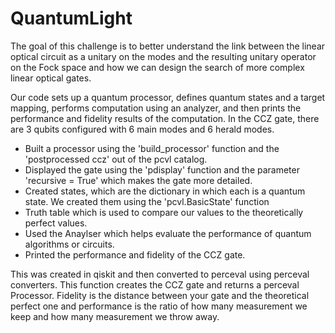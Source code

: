 # QuantumLight

The goal of this challenge is to better understand the link between the linear optical circuit as a unitary on the modes and the resulting unitary operator on the Fock space and how we can design the search of more complex linear optical gates.

Our code sets up a quantum processor, defines quantum states and a target mapping, performs computation using an analyzer, and then prints the performance and fidelity results of the computation. In the CCZ gate, there are 3 qubits configured with 6 main modes and 6 herald modes. 

- Built a processor using the 'build_processor' function and the 'postprocessed ccz' out of the pcvl catalog. 
- Displayed the gate using the 'pdisplay' function and the parameter 'recursive = True' which makes the gate more detailed.
- Created states, which are the dictionary in which each is a quantum state. We created them using the 'pcvl.BasicState' function 
- Truth table which is used to compare our values to the theoretically perfect values. 
- Used the Anaylser which helps evaluate the performance of quantum algorithms or circuits.
- Printed the performance and fidelity of the CCZ gate.

This was created in qiskit and then converted to perceval using perceval converters. 
This function creates the CCZ gate and returns a perceval Processor.
Fidelity is the distance between your gate and the theoretical perfect one and performance is the ratio of how many measurement we keep and how many measurement we throw away.


